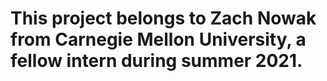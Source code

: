 # This project belongs to Zach Nowak from Carnegie Mellon University, a fellow intern during summer 2021.
